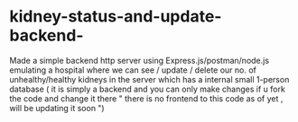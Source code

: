 # kidney-status-and-update-backend-
Made a simple backend http server using Express.js/postman/node.js
emulating a hospital where we can see / update / delete our no. of unhealthy/healthy kidneys in the server which has a internal  small 1-person database 
( it is simply a backend and you can only make changes if u fork the code and change it there " there is no frontend to this code as of yet , will be updating it soon  ")
